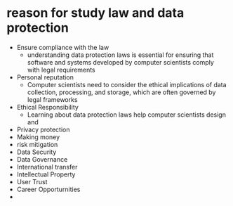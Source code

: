 # reason for study law and data protection
* Ensure compliance with the law
	* understanding data protection laws is essential for ensuring that software and systems developed by computer scientists comply with legal requirements
* Personal reputation
	* Computer scientists need to consider the ethical implications of data collection, processing, and storage, which are often governed by legal frameworks
* Ethical Responsibility
	* Learning about data protection laws help computer scientists design and  
* Privacy protection
* Making money
* risk mitigation
* Data Security
* Data Governance
* International transfer
* Intellectual Property
* User Trust
* Career Opporturnities
* 